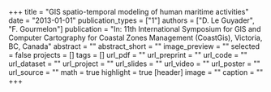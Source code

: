 +++
title = "GIS spatio-temporal modeling of human maritime activities"
date = "2013-01-01"
publication_types = ["1"]
authors = ["D. Le Guyader", "F. Gourmelon"]
publication = "In: 11th International Symposium for GIS and Computer Cartography for Coastal Zones Management (CoastGis), Victoria, BC, Canada"
abstract = ""
abstract_short = ""
image_preview = ""
selected = false
projects = []
tags = []
url_pdf = ""
url_preprint = ""
url_code = ""
url_dataset = ""
url_project = ""
url_slides = ""
url_video = ""
url_poster = ""
url_source = ""
math = true
highlight = true
[header]
image = ""
caption = ""
+++
